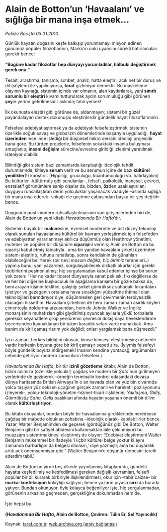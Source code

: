 # Alain de Botton’un ‘Havaalanı’ ve sığlığa bir mana inşa etmek...

*Pakize Barışta 03.01.2010*

<div class="yazi">Günlük hayatın doğasını keşfe kalkışıp yorumlamayı misyon edinen günümüz popüler filozoflarının, Marks’ın ünlü uyarısını sürekli hatırlamaları gerekir bence:<b> <br/><br/>“Bugüne kadar filozoflar hep dünyayı yorumladılar, hâlbuki değiştirmek gerek onu.”</b> <br/><br/>Tesbit, araştırma, tanışma, sohbet, analiz, hatta eleştiri, açık net bir duruş ve dil (söylem) ile yapılmıyorsa, <b>taraf</b> gizleniyor demektir. Bu maskeleme olayının kaynağı, sistemin içinde var olmanın, alan kaydırılarak, yani <b>sınırlı sorumlu bir eleştiri</b> kıvamı tutturularak aydın sorumluluğu gibi görünen <b>şey</b>in yerine getirilmesidir aslında; tabii yersek! <br/><br/>İlk okunuşta eleştiri gibi görünse de, aldanmayın; sistemi bir güzel payandalayan destek dokunuşlu eleştirilerdir gündelik hayat filozoflarınınki. <br/><br/>Felsefeyi edebiyatlaştırmak ya da edebiyatı felsefeleştirmek, sistemin özellikle soğuk savaş ve globalizm dönemlerinde başarıyla uyguladığı; <b>hayat üzerinden </b>ince ince işlediği bir düşünsel mikro cerrahi ideoloji projesidir bana göre. Bu türden projelerle, felsefenin sokaktaki insanla buluşması amaçlanıp; <b>insani değişim</b> sürecine/evresine girildiği izlenimi yaratılmak isteniyor olabilir. <br/><br/>Bilindiği gibi sistem bazı zamanlarda karşılaştığı ideolojik tehdit durumlarında, kitleye <b>serum</b> verir ve bu serumun içine de bazı <b>kültürel yenilikler</b>(!) karıştırır. (Hippiliği, gruculuğu, kuantumculuğu vb. hatırlayalım) Bu kültürler –kültürmüş gibi sunulanlar-, felsefi, psikolojik, inançsal, çevreci, enstalatif görünümlere sahip olsalar da, bizden, <b>öz</b>den uzaklaştırılan; duyguyu ruhsallaştıran derin yolculuklar yaşanacak vaadiyle –aslında sığlığa bir mana inşa ederek- sokağı ele geçirme çabasından başka bir şey değildir bence. <br/><br/>Duygunun post-modern ruhsallaştırılmasının son girişimlerinden biri de, Alain de Botton’un yeni kitabı <i>Havaalanında Bir Hafta</i>’dır. <br/><br/>Sistemin büyük bir <b>makine</b>sine, evrensel modernite ve üst düzey teknoloji olarak sunulan havaalanına kültürel bir kavram yerleştirmek için felsefeden ve edebiyattan yararlanmayı akıllıca düşünmüş olan Heathrow yönetimi, muteber ve popüler bir düşünüre <b>siparişi</b>ni vermiş; Alain de Botton da bu siparişi kabul etmiş tabiatıyla.. ama bir yandan havaalanı şirketi üzerinden sistemi eleştirip, ruhunu rahatlatıp, sonra kendisinin de günahları olabileceğini belirterek (bir nevi<i> masum değiliz, hiç birimiz</i> teraneleri..) yapmış bunu; yani yazarımız, sorgulayabilecek dikkatli okurlar için gerekli tedbirlerini peşinen almış; hiç sorgulamadan kabul edenler içinse bir sorun yok zaten: “Her ne kadar ticaret dünyasıyla sanat pek sıkı fıkı değillerse de ve her biri diğerine kuşkuculuk ile aşağılama karışımı bir gözle baksa da, beni arayan kişinin teklifini, çalıştığı şirket gümrüksüz sahadaki lokantaları işletiyor ve gezegenin ortalama hava sıcaklığını yükseltme ihtimali olan teknolojileri barındırıyor diye, düşünmeden geri çevirmenin terbiyesizlik olacağını hissettim. Havaalanı şirketinin de hem zaman zaman asırlık köyleri çimentoyla doldurma arzusundan, hem de Johnie Walker ve İngiliz monarşisinin muhafızları gibi giydirilmiş oyuncak ayılarla yüklü torbalarla gereksiz seyahatlere çıkıp yerkürenin çevresini dolaşmaya heveslendirme becerisinden kaynaklanan bir takım karanlık sırları vardı muhakkak. Ama benim de kirli çamaşırlarım yok değildi; onları yargılamak bana düşmezdi.” <br/><br/>İyi o zaman, herkes bildiğini okusun, kimse kimseyi eleştirmesin; neticede vardır herkesin boyuna göre bir kirli çamaşır sepeti zira. (İyiymiş felsefeyi böyle gündelik boyuta indirgemek! İnsanın kendine yontacağı argümanları cebinde getiriyor modern zamanların felsefesi.)<i> <br/><br/>Havaalanında Bir Hafta</i>, bir tür <b>izinli gözetleme</b> kitabı; Alain de Botton, bizim adımıza (özellikle yolcular) çağdaş ve modern bir <i>Şato’</i>nun girilmeyen yerlerinde de gezinerek –örneğin terminalin kontrol odasındaki devasa dünya haritasında British Airways’in o an havada olan ve yüz bin civarında yolcu taşıyan yüz seksen uçağının gerçek zamanlı ve hareketli pozisyonunu izleyerek-, yolcu-teknoloji-yönetim-hizmet-ticari ilişkilerini; <i>Yaklaşma, Gidiş, Gümrüksüz Saha, Geliş</i> başlıkları altında hayatın yaşanan önemli bir dilimi olarak <b>kültürleştiriyor</b>. <br/><br/>Bu kitabı okuyanlar, bundan böyle bir havaalanına girdiklerinde neredeyse çağdaş bir mabette oldukları zehabına –ideolojik olarak- kapılabilirler bence. Yazar, Walter Benjamin’den de geçerek (gördüğünüz gibi De Botton, Walter Benjamin gibi bir safiyet abidesini kullanmaktan bile çekinmiyor) bu muazzam sistem/makineyi eleştirmiş de oluyor: “Edebiyat eleştirmeni Walter Benjamin mükemmel bir ifadeyle ‘Hiçbir kültürel belge yoktur ki aynı zamanda barbarlığın da belgesi olmasın,’ diye yazmıştı; ama bu duyarlılık artık pek önemsenmiyor gibi.” (Walter Benjamin’e düşünür demesini tercih ederdim tabii.) <br/><br/>Alain de Botton’un yirmi beş ülkede yayınlanmış kitaplarında, gündelik hayatta keşfedilmiş ve keşfedilmesi gereken değişik kavramları, felsefi popüler bir dil kurarak birbiriyle ilişkilendirmesi, okur için –tabir caizse- bir <b>marka-konfeksiyon</b> kolaylığı sağlıyor; bence yazarın piyasa <b>sırrı </b>da burada yatıyor. Bundan okunuyor, öyle kolayca beğeniliyor işte, hiç sorgulanmadan, görünenin arkasına geçmeden, gerçekliğine dokunmadan hem de. <br/><br/>İşte hepsi bu.<b> <br/><br/>(<i>Havalanında Bir Hafta</i>, Alain de Botton, Çeviren: Tülin Er, Sel Yayıncılık)</b>
</div>

Kaynak: [taraf.com.tr](http://taraf.com.tr:80/makale/9338.htm), [web.archive.org (arşiv bağlantısı)](http://web.archive.org/web/20100325092004/http://taraf.com.tr:80/makale/9338.htm)
